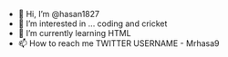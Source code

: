 - 👋 Hi, I’m @hasan1827
- 👀 I’m interested in ... coding and cricket
- 🌱 I’m currently learning HTML
- 📫 How to reach me TWITTER USERNAME - Mrhasa9

<!---
hasan1827/hasan1827 is a ✨ special ✨ repository because its `README.md` (this file) appears on your GitHub profile.
You can click the Preview link to take a look at your changes.
--->
